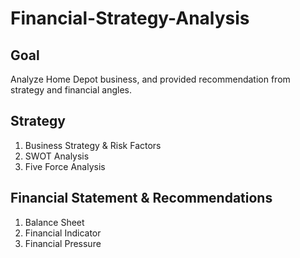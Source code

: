 # Financial-Strategy-Analysis

## Goal
Analyze Home Depot business, and provided recommendation from strategy and financial angles.

## Strategy
1. Business Strategy & Risk Factors
2. SWOT Analysis
3. Five Force Analysis

## Financial Statement & Recommendations
1. Balance Sheet
2. Financial Indicator
3. Financial Pressure
